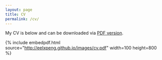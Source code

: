```yaml
---
layout: page
title: CV
permalink: /cv/
---
```


My CV is below and can be downloaded via [PDF version](/images/cv.pdf).

{% include embedpdf.html source="http://eelxpeng.github.io/images/cv.pdf" width=100 height=800 %}
